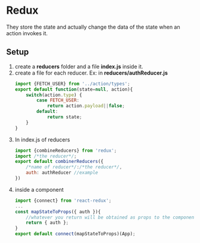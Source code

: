 # Redux
They store the state and actually change the data of the state when an action invokes it.
## Setup 
1. create a **reducers** folder and a file **index.js** inside it.
2. create a file for each reducer. Ex: in **reducers/authReducer.js**
	```javascript
	import {FETCH_USER} from '../action/types';
	export default function(state=null, action){
		switch(action.type)	{
			case FETCH_USER:
				return action.payload||false;
			default:
				return state;
		}
	}
	```
3. In index.js of reducers
	```javascript
	import {combineReducers} from 'redux';
	import /*the reducer*/;
	export default combinerReducers({
		/*name of reducer*/:/*the reducer*/,
		auth: authReducer //example
	})
	```
4. inside a component
	```javascript
	import {connect} from 'react-redux';
	...
	const mapStateToProps({ auth }){
		//whatever you return will be obtained as props to the component
		return { auth };
	}
	export default connect(mapStateToProps)(App);